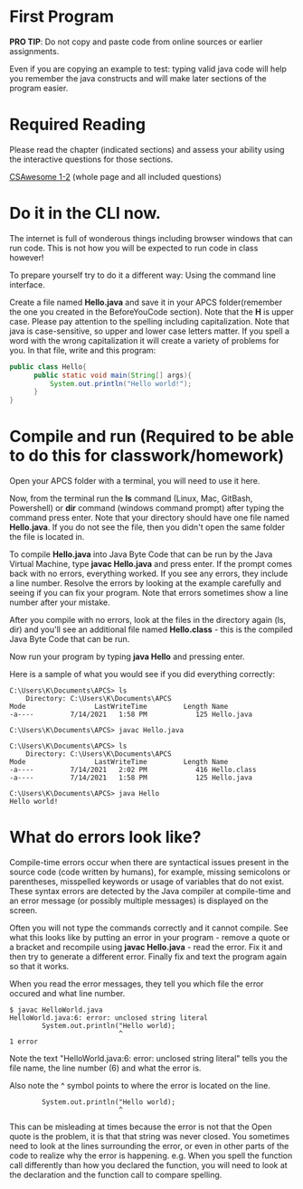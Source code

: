

# First Program

**PRO TIP**: Do not copy and paste code from online sources or earlier assignments. 

Even if you are copying an example to test: typing valid java code will help you remember the java constructs and will make later sections of the program easier.

# Required Reading

Please read the chapter (indicated sections) and assess your ability using the interactive questions for those sections.

[CSAwesome 1-2](https://runestone.academy/ns/books/published/csawesome/Unit1-Getting-Started/topic-1-2-java-intro.html#first-java-program)
(whole page and all included questions)




# Do it in the CLI now.
The internet is full of wonderous things including browser windows that can run code. This is not how you will be expected to run code in class however!

To prepare yourself try to do it a different way: Using the command line interface.

Create a file named **Hello.java** and save it in your APCS folder(remember the one you created in the BeforeYouCode section). Note that the **H** is upper case.
Please pay attention to the spelling including capitalization. Note that java is case-sensitive, so upper and lower case letters matter. If you spell a word with the wrong capitalization it will create a variety of problems for you. 
In that file, write and this program:

```java
public class Hello{
      public static void main(String[] args){
          System.out.println("Hello world!");
      }
}
```

# Compile and run (Required to be able to do this for classwork/homework)
Open your APCS folder with a terminal, you will need to use it here.

Now, from the terminal run the **ls** command (Linux, Mac, GitBash, Powershell) or **dir**
command (windows command prompt) after typing the command press enter. Note that your directory should have one file
named **Hello.java**. If you do not see the file, then you didn't open the same folder the file is located in.

To compile **Hello.java** into Java Byte Code that can be run by the Java
Virtual Machine, type **javac Hello.java** and press enter. If the prompt comes back
with no errors, everything worked. If you see any errors, they include a line number. 
Resolve the errors by looking at the example carefully and seeing if you can fix your program. 
Note that errors sometimes show a line number after your mistake.

After you compile with no errors, look at the files in the directory again (ls, dir) and you'll see an
additional file named **Hello.class** - this is the compiled Java Byte
Code that can be run. 

Now run your program by typing **java Hello** and pressing enter.

Here is a sample of what you would see if you did everything correctly:
```
C:\Users\K\Documents\APCS> ls
    Directory: C:\Users\K\Documents\APCS
Mode                 LastWriteTime         Length Name
-a----         7/14/2021   1:58 PM            125 Hello.java

C:\Users\K\Documents\APCS> javac Hello.java

C:\Users\K\Documents\APCS> ls
    Directory: C:\Users\K\Documents\APCS
Mode                 LastWriteTime         Length Name
-a----         7/14/2021   2:02 PM            416 Hello.class
-a----         7/14/2021   1:58 PM            125 Hello.java

C:\Users\K\Documents\APCS> java Hello
Hello world!

```

# What do errors look like?

Compile-time errors occur when there are syntactical issues present in the source code (code written by humans), for example, missing semicolons or parentheses, misspelled keywords or usage of variables that do not exist. These syntax errors are detected by the Java compiler at compile-time and an error message (or possibly multiple messages) is displayed on the screen.

Often you will not type the commands correctly and it cannot compile. See what this looks like by putting an error in your program - remove a quote or a bracket and recompile using **javac Hello.java** - read the error. Fix it and then try to generate a different error. Finally fix and text the program again so that it works.

When you read the error messages, they tell you which file the error occured and what line number.

```
$ javac HelloWorld.java
HelloWorld.java:6: error: unclosed string literal
        System.out.println("Hello world);
                           ^
1 error
```

Note the text "HelloWorld.java:6: error: unclosed string literal" tells you the file name, the line number (6) and what the error is. 

Also note the ^ symbol points to where the error is located on the line. 
```
        System.out.println("Hello world);
                           ^
```
This can be misleading at times because the error is not that the Open quote is the problem, it is that that string was never closed. You sometimes need to look at the lines surrounding the error, or even in other parts of the code to realize why the error is happening. e.g. When you spell the function call differently than how you declared the function, you will need to look at the declaration and the function call to compare spelling.



